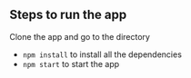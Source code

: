 ## Steps to run the app

Clone the app and go to the directory

-   `npm install` to install all the dependencies
-   `npm start` to start the app

